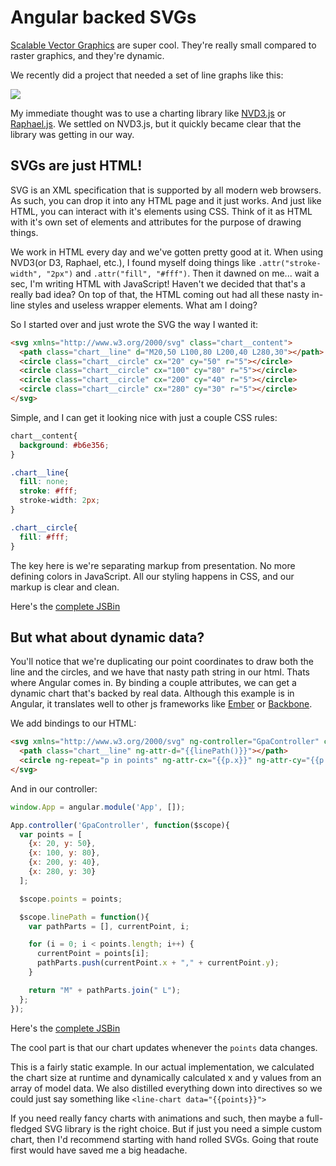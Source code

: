 # Angular backed SVGs

[Scalable Vector Graphics](http://en.wikipedia.org/wiki/Scalable_Vector_Graphics) are super cool. They're really small compared to raster graphics, and they're dynamic.

We recently did a project that needed a set of line graphs like this:

<img src="http://gaslight.github.io/posts/assets/images/svg_graph.png"/>

My immediate thought was to use a charting library like [NVD3.js](http://nvd3.org/) or [Raphael.js](http://raphaeljs.com/). We settled on NVD3.js, but it quickly became clear that the library was getting in our way.

## SVGs are just HTML!

SVG is an XML specification that is supported by all modern web browsers. As such, you can drop it into any HTML page and it just works. And just like HTML, you can interact with it's elements using CSS. Think of it as HTML with it's own set of elements and attributes for the purpose of drawing things.

We work in HTML every day and we've gotten pretty good at it. When using NVD3(or D3, Raphael, etc.), I found myself doing things like `.attr("stroke-width", "2px")` and `.attr("fill", "#fff")`. Then it dawned on me... wait a sec, I'm writing HTML with JavaScript! Haven't we decided that that's a really bad idea? On top of that, the HTML coming out had all these nasty in-line styles and useless wrapper elements. What am I doing?

So I started over and just wrote the SVG the way I wanted it:

```html
<svg xmlns="http://www.w3.org/2000/svg" class="chart__content">
  <path class="chart__line" d="M20,50 L100,80 L200,40 L280,30"></path>
  <circle class="chart__circle" cx="20" cy="50" r="5"></circle>
  <circle class="chart__circle" cx="100" cy="80" r="5"></circle>
  <circle class="chart__circle" cx="200" cy="40" r="5"></circle>
  <circle class="chart__circle" cx="280" cy="30" r="5"></circle>
</svg>
```

Simple, and I can get it looking nice with just a couple CSS rules:

```css
chart__content{
  background: #b6e356;
}

.chart__line{
  fill: none;
  stroke: #fff;
  stroke-width: 2px;
}

.chart__circle{
  fill: #fff;
}
```

The key here is we're separating markup from presentation. No more defining colors in JavaScript. All our styling happens in CSS, and our markup is clear and clean.

Here's the [complete JSBin](http://jsbin.com/imocuf/22)

## But what about dynamic data?

You'll notice that we're duplicating our point coordinates to draw both the line and the circles, and we have that nasty path string in our html. Thats where Angular comes in. By binding a couple attributes, we can get a dynamic chart that's backed by real data. Although this example is in Angular, it translates well to other js frameworks like [Ember](http://emberjs.com/) or [Backbone](http://backbonejs.org/).

We add bindings to our HTML:

```html
<svg xmlns="http://www.w3.org/2000/svg" ng-controller="GpaController" class="chart__content">
  <path class="chart__line" ng-attr-d="{{linePath()}}"></path>
  <circle ng-repeat="p in points" ng-attr-cx="{{p.x}}" ng-attr-cy="{{p.y}}" r="5" class="chart__circle"></circle>
</svg>
```

And in our controller:

```javascript
window.App = angular.module('App', []);

App.controller('GpaController', function($scope){
  var points = [
    {x: 20, y: 50},
    {x: 100, y: 80},
    {x: 200, y: 40},
    {x: 280, y: 30}
  ];

  $scope.points = points;

  $scope.linePath = function(){
    var pathParts = [], currentPoint, i;

    for (i = 0; i < points.length; i++) {
      currentPoint = points[i];
      pathParts.push(currentPoint.x + "," + currentPoint.y);
    }

    return "M" + pathParts.join(" L");
  };
});
```
Here's the [complete JSBin](http://jsbin.com/ujasub/10)

The cool part is that our chart updates whenever the `points` data changes.

This is a fairly static example. In our actual implementation, we calculated the chart size at runtime and dynamically calculated x and y values from an array of model data. We also distilled everything down into directives so we could just say something like `<line-chart data="{{points}}">`

If you need really fancy charts with animations and such, then maybe a full-fledged SVG library is the right choice. But if just you need a simple custom chart, then I'd recommend starting with hand rolled SVGs. Going that route first would have saved me a big headache.

